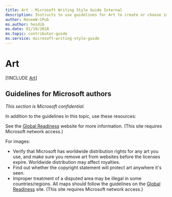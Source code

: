 ```yaml
---
title: Art - Microsoft Writing Style Guide Internal
description: Instructs to use guidelines for Art to create or choose images that are helpful, legal, and inoffensive throughout the world.
author: ReneeW-CPub
ms.author: heidib
ms.date: 01/19/2018
ms.topic: contributor-guide
ms.service: microsoft-writing-style-guide
---
```


# Art

[!INCLUDE [Art](<~/../includes/art.md>)]

## Guidelines for Microsoft authors

*This section is Microsoft confidential.*

In addition to the guidelines in this topic, use these resources:

See the [Global Readiness](https://aka.ms/GRO) website for more
information. (This site requires Microsoft network access.)

For images:

- Verify that Microsoft has worldwide distribution rights for any art you use, and make sure you remove art from websites before the licenses expire. Worldwide distribution may  affect royalties.
- Find out whether the copyright statement will protect art anywhere it's seen.
- Improper treatment of a disputed area may be illegal in some countries/regions. All maps should follow the guidelines on the [Global Readiness](https://aka.ms/GRO) site. (This site requires Microsoft network access.)
